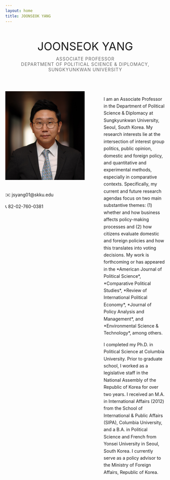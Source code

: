 ```yaml
---
layout: home
title: JOONSEOK YANG
---
```


<div style="text-align: center; margin-bottom: 60px;">
<h1 style="font-size: 2.5em; margin-bottom: 10px; font-weight: normal;">JOONSEOK YANG</h1>
<p style="font-size: 1em; color: #666; text-transform: uppercase; letter-spacing: 1px; margin: 0;">Associate Professor</p>
<p style="font-size: 1em; color: #666; text-transform: uppercase; letter-spacing: 1px; margin: 0;">Department of Political Science & Diplomacy,</p>
<p style="font-size: 1em; color: #666; text-transform: uppercase; letter-spacing: 1px; margin: 0;">Sungkyunkwan University</p>
</div>

<div style="max-width: 1200px; margin: 0 auto; display: flex; gap: 60px;">
<div style="flex: 0 0 250px;">
<img src="/assets/img/profile.jpg" alt="Joonseok Yang" style="width: 100%; margin-bottom: 20px;">
<p>✉️ jsyang01@skku.edu</p>
<p>📞 82-02-760-0381</p>
</div>

<div style="flex: 1; font-size: 1em; line-height: 1.6;">
<p>I am an Associate Professor in the Department of Political Science & Diplomacy at Sungkyunkwan University, Seoul, South Korea. My research interests lie at the intersection of interest group politics, public opinion, domestic and foreign policy, and quantitative and experimental methods, especially in comparative contexts. Specifically, my current and future research agendas focus on two main substantive themes: (1) whether and how business affects policy-making processes and (2) how citizens evaluate domestic and foreign policies and how this translates into voting decisions. My work is forthcoming or has appeared in the *American Journal of Political Science*, *Comparative Political Studies*, *Review of International Political Economy*, *Journal of Policy Analysis and Management*, and *Environmental Science & Technology*, among others.</p>

<p>I completed my Ph.D. in Political Science at Columbia University. Prior to graduate school, I worked as a legislative staff in the National Assembly of the Republic of Korea for over two years. I received an M.A. in International Affairs (2012) from the School of International & Public Affairs (SIPA), Columbia University, and a B.A. in Political Science and French from Yonsei University in Seoul, South Korea. I currently serve as a policy advisor to the Ministry of Foreign Affairs, Republic of Korea.</p>
</div>
</div>
